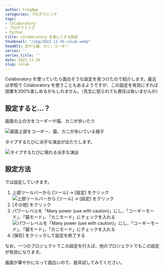 ```yaml
---
author: FrogApp
categories: プログラミング
tags:
- Colaboratory
- プログラミング
- Python
title: Colaboratory を楽しくする設定
thumbnail: "/img/2022-11-26-colab.webp"
headAlt: 左から猫、カニ、コーギー
series: ''
series_title: ''
date: 2022-11-26
slug: colab
---
```


Colaboratory を使っていたら面白そうな設定を見つけたので紹介します。最近は学校で Colaboratory を使うこともあるようですが、この設定を有効にすれば授業を200%楽しめるかもしれません。（先生に怒られても責任は負いませんが）

## 設定すると…？

画面の上の方をコーギーや猫、カニが歩いたり

![画面上部をコーギー、猫、カニが歩いている様子](/img/2022-11-26-result-1.webp)

タイプするたびに派手な演出が出たりします。

![タイプするたびに現れる派手な演出](/img/2022-11-26-result-2.webp)

## 設定方法

では設定していきます。

1. 上部ツールバーから \[ツール\] → \[設定\] をクリック
   ![上部ツールバーから \[ツール\] → \[設定\] をクリック](/img/2022-11-26-open-settings.webp)
2. \[その他\] をクリック
3. パワーレベルを「Many power (use with caution)」にし、「コーギーモード」、「猫モード」、「カニモード」にチェックを入れる
   ![パワーレベルを「Many power (use with caution)」にし、「コーギーモード」、「猫モード」、「カニモード」にチェックを入れる](/img/2022-11-26-enable-settings.webp)
4. \[保存\] をクリックして設定を終了する

なお、一つのプロジェクトでこの設定を行えば、他のプロジェクトでもこの設定が有効になります。

画面が華やかになって面白いので、是非試してみてください。
